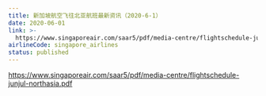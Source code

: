 ```yaml
---
title: 新加坡航空飞往北亚航班最新资讯（2020-6-1）
date: 2020-06-01
link: >-
  https://www.singaporeair.com/saar5/pdf/media-centre/flightschedule-junjul-northasia.pdf
airlineCode: singapore_airlines
status: published
---
```

https://www.singaporeair.com/saar5/pdf/media-centre/flightschedule-junjul-northasia.pdf
